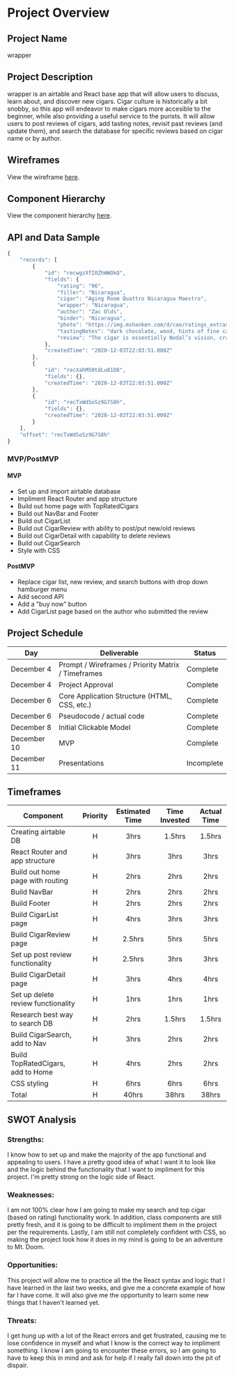 # Project Overview

## Project Name

wrapper

## Project Description

wrapper is an airtable and React base app that will allow users to discuss, learn about, and discover new cigars. Cigar culture is historically a bit snobby, so this app will endeavor to make cigars more accesible to the beginner, while also providing a useful service to the purists. It will allow users to post reviews of cigars, add tasting notes, revisit past reviews (and update them), and search the database for specific reviews based on cigar name or by author.

## Wireframes

View the wireframe [here](https://user-images.githubusercontent.com/74211758/101119369-cde84680-35b0-11eb-968a-daf3d49e3857.jpg).

## Component Hierarchy

View the component hierarchy [here](https://user-images.githubusercontent.com/74211758/101182099-467fef00-3613-11eb-8ec7-b7aaaf9b95d9.jpg).

## API and Data Sample

```javascript
{
    "records": [
        {
            "id": "recwgzXfI0ZhWWOkQ",
            "fields": {
                "rating": "96",
                "filler": "Nicaragua",
                "cigar": "Aging Room Quattro Nicaragua Maestro",
                "wrapper": "Nicaragua",
                "author": "Zac Olds",
                "binder": "Nicaragua",
                "photo": "https://img.mshanken.com/d/cao/ratings_extras/cigars/21073-H.jpg",
                "tastingNotes": "dark chocolate, wood, hints of fine caramel, toasted almonds",
                "review": "The cigar is essentially Nodal’s vision, crafted by Fernandez with his distinct tobacco and signature factory style. Every last leaf in this blend is ..."
            },
            "createdTime": "2020-12-03T22:03:51.000Z"
        },
        {
            "id": "recXahM50tdLu81D8",
            "fields": {},
            "createdTime": "2020-12-03T22:03:51.000Z"
        },
        {
            "id": "recTxWdSoSz9G7S8h",
            "fields": {},
            "createdTime": "2020-12-03T22:03:51.000Z"
        }
    ],
    "offset": "recTxWdSoSz9G7S8h"
}
```

### MVP/PostMVP

#### MVP

- Set up and import airtable database
- Impliment React Router and app structure
- Build out home page with TopRatedCigars
- Build out NavBar and Footer
- Build out CigarList
- Build out CigarReview with ability to post/put new/old reviews
- Build out CigarDetail with capability to delete reviews
- Build out CigarSearch
- Style with CSS

#### PostMVP

- Replace cigar list, new review, and search buttons with drop down hamburger menu
- Add second API
- Add a "buy now" button
- Add CigarList page based on the author who submitted the review

## Project Schedule

| Day         | Deliverable                                        | Status     |
| ----------- | -------------------------------------------------- | ---------- |
| December 4  | Prompt / Wireframes / Priority Matrix / Timeframes | Complete   |
| December 4  | Project Approval                                   | Complete   |
| December 6  | Core Application Structure (HTML, CSS, etc.)       | Complete   |
| December 6  | Pseudocode / actual code                           | Complete   |
| December 8  | Initial Clickable Model                            | Complete   |
| December 10 | MVP                                                | Complete   |
| December 11 | Presentations                                      | Incomplete |

## Timeframes

| Component                          | Priority | Estimated Time | Time Invested | Actual Time |
| ---------------------------------- | :------: | :------------: | :-----------: | :---------: |
| Creating airtable DB               |    H     |      3hrs      |    1.5hrs     |   1.5hrs    |
| React Router and app structure     |    H     |      3hrs      |     3hrs      |    3hrs     |
| Build out home page with routing   |    H     |      2hrs      |     2hrs      |    2hrs     |
| Build NavBar                       |    H     |      2hrs      |     2hrs      |    2hrs     |
| Build Footer                       |    H     |      2hrs      |     2hrs      |    2hrs     |
| Build CigarList page               |    H     |      4hrs      |     3hrs      |    3hrs     |
| Build CigarReview page             |    H     |     2.5hrs     |     5hrs      |    5hrs     |
| Set up post review functionality   |    H     |     2.5hrs     |     3hrs      |    3hrs     |
| Build CigarDetail page             |    H     |      3hrs      |     4hrs      |    4hrs     |
| Set up delete review functionality |    H     |      1hrs      |     1hrs      |    1hrs     |
| Research best way to search DB     |    H     |      2hrs      |    1.5hrs     |   1.5hrs    |
| Build CigarSearch, add to Nav      |    H     |      3hrs      |     2hrs      |    2hrs     |
| Build TopRatedCigars, add to Home  |    H     |      4hrs      |     2hrs      |    2hrs     |
| CSS styling                        |    H     |      6hrs      |     6hrs      |    6hrs     |
| Total                              |    H     |     40hrs      |     38hrs     |    38hrs    |

## SWOT Analysis

### Strengths:

I know how to set up and make the majority of the app functional and appealing to users. I have a pretty good idea of what I want it to look like and the logic behind the functionality that I want to impliment for this project. I'm pretty strong on the logic side of React.

### Weaknesses:

I am not 100% clear how I am going to make my search and top cigar (based on rating) functionality work. In addition, class components are still pretty fresh, and it is going to be difficult to impliment them in the project per the requirements. Lastly, I am still not completely confident with CSS, so making the project look how it does in my mind is going to be an adventure to Mt. Doom.

### Opportunities:

This project will allow me to practice all the the React syntax and logic that I have learned in the last two weeks, and give me a concrete example of how far I have come. It will also give me the opportunity to learn some new things that I haven't learned yet.

### Threats:

I get hung up with a lot of the React errors and get frustrated, causing me to lose confidence in myself and what I know is the correct way to impliment something. I know I am going to encounter these errors, so I am going to have to keep this in mind and ask for help if I really fall down into the pit of dispair.
